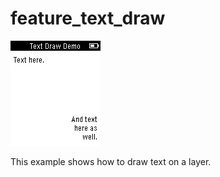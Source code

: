 # feature_text_draw

![screenshot](feature_text_draw_screenshot.png)

This example shows how to draw text on a layer.
